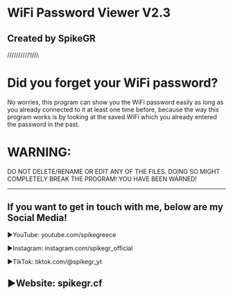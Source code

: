 # WiFi Password Viewer V2.3
## Created by SpikeGR
//////////\\\\\\\\\\

# Did you forget your WiFi password?

No worries, this program can show you the WiFi password
easily as long as you already connected to it at least one time
before, because the way this program works is by looking at the
saved WiFi which you already entered the password in the past.

# WARNING:

DO NOT DELETE/RENAME OR EDIT ANY OF THE FILES. DOING SO MIGHT COMPLETELY BREAK THE PROGRAM!
YOU HAVE BEEN WARNED!

-----
## If you want to get in touch with me, below are my Social Media!

►YouTube:
youtube.com/spikegreece

►Instagram:
instagram.com/spikegr_official

►TikTok:
tiktok.com/@spikegr_yt

►Website:
spikegr.cf
-----
